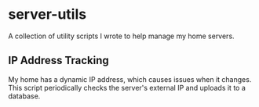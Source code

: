 # server-utils
A collection of utility scripts I wrote to help manage my home servers.

## IP Address Tracking
My home has a dynamic IP address, which causes issues when it changes. This script periodically checks the server's external IP and uploads it to a database.
